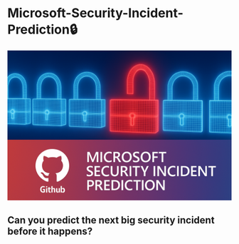 # Microsoft-Security-Incident-Prediction🔒




<img src="Image1.png" alt="Security Prediction Illustration" width="600"/>


## Can you predict the next big security incident before it happens?
